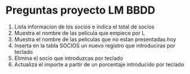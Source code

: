 # Preguntas proyecto LM BBDD
1. Lista informacion de los socios e indica el total de socios
2. Muestra el nombre de las pelicula que empiece por L
3. Muestra el nombre de las peliculas que no estan presentadas hoy
4. Inserta en la tabla SOCIOS un nuevo registro que introduciras por teclado
5. Elimina el socio que introduzcas por teclado
6. Actualiza el importe a partir de un porcentaje introducido por teclado
